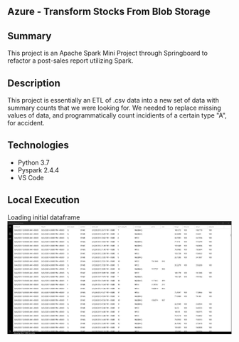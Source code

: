 ## Azure - Transform Stocks From Blob Storage

## Summary
This project is an Apache Spark Mini Project through Springboard to refactor a post-sales report utilizing Spark. 

## Description
This project is essentially an ETL of .csv data into a new set of data with summary counts that we were looking for. We needed to replace missing values of data, and 
programmatically count incidients of a certain type "A", for accident. 

## Technologies
- Python 3.7
- Pyspark 2.4.4
- VS Code

## Local Execution
Loading initial dataframe
![Alt Text](screenshots/parquet_result.png?raw=true "load output")

